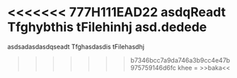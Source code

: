 <<<<<<< 777H111EAD22
asdqReadt Tfghybthis tFilehinhj
asd.dedede
=======
asdsadasdasdqseadt Tfghasdasdis tFilehasdhj
>>>>>>> b7346bcc7a9da746a3b9cc4e47b975759146d6fc
>>>>>>> khee = >>baka<<
